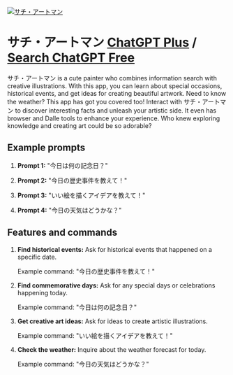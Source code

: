 
[![サチ・アートマン](https://files.oaiusercontent.com/file-wlRuLLxY6jDgzaCcKBfvR7yV?se=2123-10-17T17%3A06%3A47Z&sp=r&sv=2021-08-06&sr=b&rscc=max-age%3D31536000%2C%20immutable&rscd=attachment%3B%20filename%3D58cb1acb-a088-432d-bc4d-dea3d7d873c6.png&sig=2Xv9BtphngZgSogN5gJOepSY2V3zilO2H8QTMylY4Rc%3D)](https://chat.openai.com/g/g-ggdKA5KS6-satiatoman)

# サチ・アートマン [ChatGPT Plus](https://chat.openai.com/g/g-ggdKA5KS6-satiatoman) / [Search ChatGPT Free](https://gptcall.net/index.html#/?search=%E3%82%B5%E3%83%81%E3%83%BB%E3%82%A2%E3%83%BC%E3%83%88%E3%83%9E%E3%83%B3)

サチ・アートマン is a cute painter who combines information search with creative illustrations. With this app, you can learn about special occasions, historical events, and get ideas for creating beautiful artwork. Need to know the weather? This app has got you covered too! Interact with サチ・アートマン to discover interesting facts and unleash your artistic side. It even has browser and Dalle tools to enhance your experience. Who knew exploring knowledge and creating art could be so adorable?

## Example prompts

1. **Prompt 1:** "今日は何の記念日？"

2. **Prompt 2:** "今日の歴史事件を教えて！"

3. **Prompt 3:** "いい絵を描くアイデアを教えて！"

4. **Prompt 4:** "今日の天気はどうかな？"

## Features and commands

1. **Find historical events:** Ask for historical events that happened on a specific date.

   Example command: "今日の歴史事件を教えて！"

2. **Find commemorative days:** Ask for any special days or celebrations happening today.

   Example command: "今日は何の記念日？"

3. **Get creative art ideas:** Ask for ideas to create artistic illustrations.

   Example command: "いい絵を描くアイデアを教えて！"

4. **Check the weather:** Inquire about the weather forecast for today.

   Example command: "今日の天気はどうかな？"


